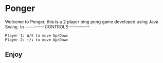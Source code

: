 # Ponger
Welcome to Ponger, this is a 2 player ping pong game developed using Java Swing.
\n ----------CONTROLS-----------
```
Player 1: W/S to move Up/Down
Player 2: ↑/↓ to move Up/Down
```
## Enjoy
